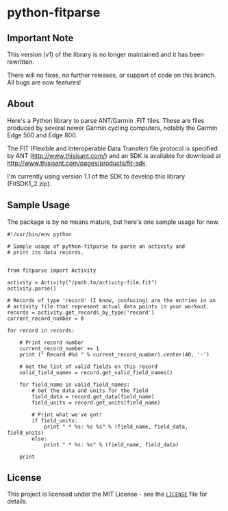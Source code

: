 python-fitparse
===============

Important Note
--------------

This version (v1) of the library is no longer maintained and it has been
rewritten.

There will no fixes, no further releases, or support of code on this branch.
All bugs are now features!


About
-----

Here's a Python library to parse ANT/Garmin .FIT files. These are files
produced by several newer Garmin cycling computers, notably the Garmin Edge
500 and Edge 800.

The FIT (Flexible and Interoperable Data Transfer) file protocol is specified
by ANT (<http://www.thisisant.com/>) and an SDK is available for download at
<http://www.thisisant.com/pages/products/fit-sdk>.

I'm currently using version 1.1 of the SDK to develop this library
(FitSDK1_2.zip).


Sample Usage
------------

The package is by no means mature, but here's one sample usage for now.

    #!/usr/bin/env python

    # Sample usage of python-fitparse to parse an activity and
    # print its data records.


    from fitparse import Activity

    activity = Activity("/path.to/activity-file.fit")
    activity.parse()

    # Records of type 'record' (I know, confusing) are the entries in an
    # activity file that represent actual data points in your workout.
    records = activity.get_records_by_type('record')
    current_record_number = 0

    for record in records:

        # Print record number
        current_record_number += 1
        print (" Record #%d " % current_record_number).center(40, '-')

        # Get the list of valid fields on this record
        valid_field_names = record.get_valid_field_names()

        for field_name in valid_field_names:
            # Get the data and units for the field
            field_data = record.get_data(field_name)
            field_units = record.get_units(field_name)

            # Print what we've got!
            if field_units:
                print " * %s: %s %s" % (field_name, field_data, field_units)
            else:
                print " * %s: %s" % (field_name, field_data)

        print


License
-------

This project is licensed under the MIT License - see the [`LICENSE`](LICENSE)
file for details.
